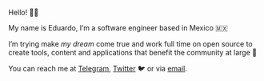 Hello! 👋🏽

My name is Eduardo, I’m a software engineer based in Mexico 🇲🇽

I’m trying make _my dream_ come true and work full time on open source to create tools, content and applications that benefit the community at large 🦀

You can reach me at [Telegram](https://telegram.me/edfloreshz), [Twitter](https://twitter.com/edfloreshz) 🐦 or via [email](mailto:edfloreshz@gmail.com).
